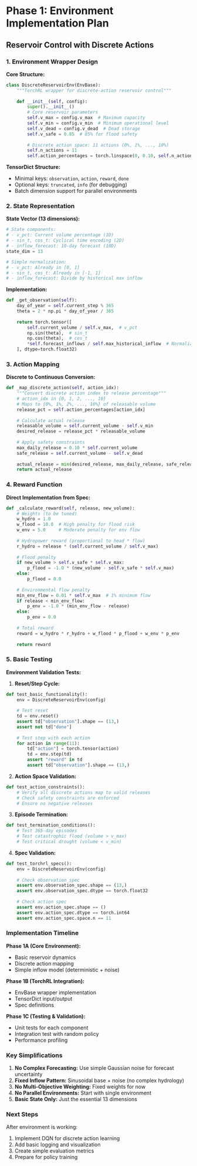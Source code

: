 # Phase 1: Environment Implementation Plan
## Reservoir Control with Discrete Actions

### 1. Environment Wrapper Design

**Core Structure:**
```python
class DiscreteReservoirEnv(EnvBase):
    """TorchRL wrapper for discrete-action reservoir control"""
    
    def __init__(self, config):
        super().__init__()
        # Core reservoir parameters
        self.v_max = config.v_max  # Maximum capacity
        self.v_min = config.v_min  # Minimum operational level
        self.v_dead = config.v_dead  # Dead storage
        self.v_safe = 0.85  # 85% for flood safety
        
        # Discrete action space: 11 actions (0%, 1%, ..., 10%)
        self.n_actions = 11
        self.action_percentages = torch.linspace(0, 0.10, self.n_actions)
```

**TensorDict Structure:**
- Minimal keys: `observation`, `action`, `reward`, `done`
- Optional keys: `truncated`, `info` (for debugging)
- Batch dimension support for parallel environments

### 2. State Representation

**State Vector (13 dimensions):**
```python
# State components:
# - v_pct: Current volume percentage (1D)
# - sin_t, cos_t: Cyclical time encoding (2D) 
# - inflow_forecast: 10-day forecast (10D)
state_dim = 13

# Simple normalization:
# - v_pct: Already in [0, 1]
# - sin_t, cos_t: Already in [-1, 1]
# - inflow_forecast: Divide by historical max inflow
```

**Implementation:**
```python
def _get_observation(self):
    day_of_year = self.current_step % 365
    theta = 2 * np.pi * day_of_year / 365
    
    return torch.tensor([
        self.current_volume / self.v_max,  # v_pct
        np.sin(theta),  # sin_t
        np.cos(theta),  # cos_t
        *self.forecast_inflows / self.max_historical_inflow  # Normalized forecast
    ], dtype=torch.float32)
```

### 3. Action Mapping

**Discrete to Continuous Conversion:**
```python
def _map_discrete_action(self, action_idx):
    """Convert discrete action index to release percentage"""
    # action_idx in {0, 1, 2, ..., 10}
    # Maps to {0%, 1%, 2%, ..., 10%} of releasable volume
    release_pct = self.action_percentages[action_idx]
    
    # Calculate actual release
    releasable_volume = self.current_volume - self.v_min
    desired_release = release_pct * releasable_volume
    
    # Apply safety constraints
    max_daily_release = 0.10 * self.current_volume
    safe_release = self.current_volume - self.v_dead
    
    actual_release = min(desired_release, max_daily_release, safe_release)
    return actual_release
```

### 4. Reward Function

**Direct Implementation from Spec:**
```python
def _calculate_reward(self, release, new_volume):
    # Weights (to be tuned)
    w_hydro = 1.0
    w_flood = 10.0  # High penalty for flood risk
    w_env = 5.0     # Moderate penalty for env flow
    
    # Hydropower reward (proportional to head * flow)
    r_hydro = release * (self.current_volume / self.v_max)
    
    # Flood penalty
    if new_volume > self.v_safe * self.v_max:
        p_flood = -1.0 * (new_volume - self.v_safe * self.v_max)
    else:
        p_flood = 0.0
    
    # Environmental flow penalty
    min_env_flow = 0.01 * self.v_max  # 1% minimum flow
    if release < min_env_flow:
        p_env = -1.0 * (min_env_flow - release)
    else:
        p_env = 0.0
    
    # Total reward
    reward = w_hydro * r_hydro + w_flood * p_flood + w_env * p_env
    
    return reward
```

### 5. Basic Testing

**Environment Validation Tests:**

1. **Reset/Step Cycle:**
```python
def test_basic_functionality():
    env = DiscreteReservoirEnv(config)
    
    # Test reset
    td = env.reset()
    assert td["observation"].shape == (13,)
    assert not td["done"]
    
    # Test step with each action
    for action in range(11):
        td["action"] = torch.tensor(action)
        td = env.step(td)
        assert "reward" in td
        assert td["observation"].shape == (13,)
```

2. **Action Space Validation:**
```python
def test_action_constraints():
    # Verify all discrete actions map to valid releases
    # Check safety constraints are enforced
    # Ensure no negative releases
```

3. **Episode Termination:**
```python
def test_termination_conditions():
    # Test 365-day episodes
    # Test catastrophic flood (volume > v_max)
    # Test critical drought (volume < v_min)
```

4. **Spec Validation:**
```python
def test_torchrl_specs():
    env = DiscreteReservoirEnv(config)
    
    # Check observation spec
    assert env.observation_spec.shape == (13,)
    assert env.observation_spec.dtype == torch.float32
    
    # Check action spec
    assert env.action_spec.shape == ()
    assert env.action_spec.dtype == torch.int64
    assert env.action_spec.space.n == 11
```

### Implementation Timeline

**Phase 1A (Core Environment):**
- Basic reservoir dynamics
- Discrete action mapping
- Simple inflow model (deterministic + noise)

**Phase 1B (TorchRL Integration):**
- EnvBase wrapper implementation
- TensorDict input/output
- Spec definitions

**Phase 1C (Testing & Validation):**
- Unit tests for each component
- Integration test with random policy
- Performance profiling

### Key Simplifications

1. **No Complex Forecasting:** Use simple Gaussian noise for forecast uncertainty
2. **Fixed Inflow Pattern:** Sinusoidal base + noise (no complex hydrology)
3. **No Multi-Objective Weighting:** Fixed weights for now
4. **No Parallel Environments:** Start with single environment
5. **Basic State Only:** Just the essential 13 dimensions

### Next Steps

After environment is working:
1. Implement DQN for discrete action learning
2. Add basic logging and visualization
3. Create simple evaluation metrics
4. Prepare for policy training